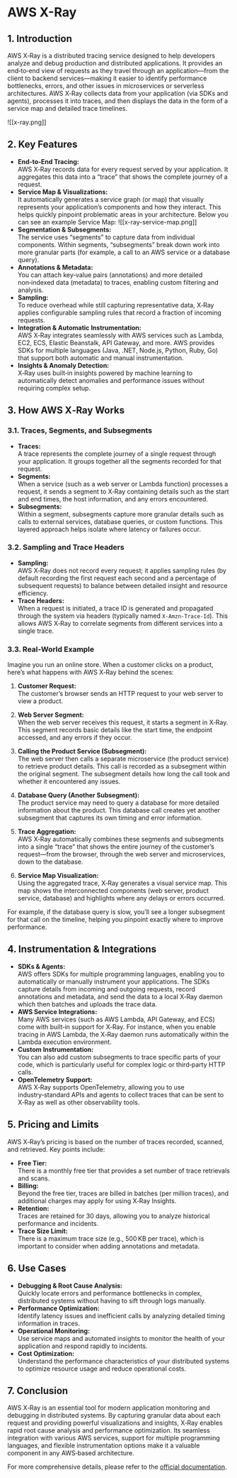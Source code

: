 # AWS X-Ray

## 1. Introduction

AWS X‑Ray is a distributed tracing service designed to help developers analyze and debug production and distributed applications. It provides an end‑to‑end view of requests as they travel through an application—from the client to backend services—making it easier to identify performance bottlenecks, errors, and other issues in microservices or serverless architectures. AWS X‑Ray collects data from your application (via SDKs and agents), processes it into traces, and then displays the data in the form of a service map and detailed trace timelines.

![[x-ray.png]]

## 2. Key Features

- **End‑to‑End Tracing:**  
    AWS X‑Ray records data for every request served by your application. It aggregates this data into a “trace” that shows the complete journey of a request.
- **Service Map & Visualizations:**  
    It automatically generates a service graph (or map) that visually represents your application’s components and how they interact. This helps quickly pinpoint problematic areas in your architecture. Below you can see an example Service Map:
    ![[x-ray-service-map.png]]
- **Segmentation & Subsegments:**  
    The service uses “segments” to capture data from individual components. Within segments, “subsegments” break down work into more granular parts (for example, a call to an AWS service or a database query).
- **Annotations & Metadata:**  
    You can attach key‑value pairs (annotations) and more detailed non‑indexed data (metadata) to traces, enabling custom filtering and analysis.
- **Sampling:**  
    To reduce overhead while still capturing representative data, X‑Ray applies configurable sampling rules that record a fraction of incoming requests.
- **Integration & Automatic Instrumentation:**  
    AWS X‑Ray integrates seamlessly with AWS services such as Lambda, EC2, ECS, Elastic Beanstalk, API Gateway, and more. AWS provides SDKs for multiple languages (Java, .NET, Node.js, Python, Ruby, Go) that support both automatic and manual instrumentation.
- **Insights & Anomaly Detection:**  
    X‑Ray uses built‑in insights powered by machine learning to automatically detect anomalies and performance issues without requiring complex setup.  

## 3. How AWS X‑Ray Works

### 3.1. Traces, Segments, and Subsegments

- **Traces:**  
    A trace represents the complete journey of a single request through your application. It groups together all the segments recorded for that request.
- **Segments:**  
    When a service (such as a web server or Lambda function) processes a request, it sends a segment to X‑Ray containing details such as the start and end times, the host information, and any errors encountered.
- **Subsegments:**  
    Within a segment, subsegments capture more granular details such as calls to external services, database queries, or custom functions. This layered approach helps isolate where latency or failures occur.  
### 3.2. Sampling and Trace Headers

- **Sampling:**  
    AWS X‑Ray does not record every request; it applies sampling rules (by default recording the first request each second and a percentage of subsequent requests) to balance between detailed insight and resource efficiency.
- **Trace Headers:**  
    When a request is initiated, a trace ID is generated and propagated through the system via headers (typically named `X-Amzn-Trace-Id`). This allows AWS X‑Ray to correlate segments from different services into a single trace.  

### 3.3. Real-World Example

Imagine you run an online store. When a customer clicks on a product, here’s what happens with AWS X‑Ray behind the scenes:

1. **Customer Request:**  
    The customer’s browser sends an HTTP request to your web server to view a product.
    
2. **Web Server Segment:**  
    When the web server receives this request, it starts a segment in X‑Ray. This segment records basic details like the start time, the endpoint accessed, and any errors if they occur.
    
3. **Calling the Product Service (Subsegment):**  
    The web server then calls a separate microservice (the product service) to retrieve product details. This call is recorded as a subsegment within the original segment. The subsegment details how long the call took and whether it encountered any issues.
    
4. **Database Query (Another Subsegment):**  
    The product service may need to query a database for more detailed information about the product. This database call creates yet another subsegment that captures its own timing and error information.
    
5. **Trace Aggregation:**  
    AWS X‑Ray automatically combines these segments and subsegments into a single “trace” that shows the entire journey of the customer’s request—from the browser, through the web server and microservices, down to the database.
    
6. **Service Map Visualization:**  
    Using the aggregated trace, X‑Ray generates a visual service map. This map shows the interconnected components (web server, product service, database) and highlights where any delays or errors occurred.
    

For example, if the database query is slow, you’ll see a longer subsegment for that call on the timeline, helping you pinpoint exactly where to improve performance.
## 4. Instrumentation & Integrations

- **SDKs & Agents:**  
    AWS offers SDKs for multiple programming languages, enabling you to automatically or manually instrument your applications. The SDKs capture details from incoming and outgoing requests, record annotations and metadata, and send the data to a local X‑Ray daemon which then batches and uploads the trace data.
- **AWS Service Integrations:**  
    Many AWS services (such as AWS Lambda, API Gateway, and ECS) come with built‑in support for X‑Ray. For instance, when you enable tracing in AWS Lambda, the X‑Ray daemon runs automatically within the Lambda execution environment.
- **Custom Instrumentation:**  
    You can also add custom subsegments to trace specific parts of your code, which is particularly useful for complex logic or third‑party HTTP calls.
- **OpenTelemetry Support:**  
    AWS X‑Ray supports OpenTelemetry, allowing you to use industry‑standard APIs and agents to collect traces that can be sent to X‑Ray as well as other observability tools.  

## 5. Pricing and Limits

AWS X‑Ray’s pricing is based on the number of traces recorded, scanned, and retrieved. Key points include:

- **Free Tier:**  
    There is a monthly free tier that provides a set number of trace retrievals and scans.
- **Billing:**  
    Beyond the free tier, traces are billed in batches (per million traces), and additional charges may apply for using X‑Ray Insights.
- **Retention:**  
    Traces are retained for 30 days, allowing you to analyze historical performance and incidents.
- **Trace Size Limit:**  
    There is a maximum trace size (e.g., 500 KB per trace), which is important to consider when adding annotations and metadata.  

## 6. Use Cases

- **Debugging & Root Cause Analysis:**  
    Quickly locate errors and performance bottlenecks in complex, distributed systems without having to sift through logs manually.
- **Performance Optimization:**  
    Identify latency issues and inefficient calls by analyzing detailed timing information in traces.
- **Operational Monitoring:**  
    Use service maps and automated insights to monitor the health of your application and respond rapidly to incidents.
- **Cost Optimization:**  
    Understand the performance characteristics of your distributed systems to optimize resource usage and reduce operational costs.
## 7. Conclusion

AWS X‑Ray is an essential tool for modern application monitoring and debugging in distributed systems. By capturing granular data about each request and providing powerful visualizations and insights, X‑Ray enables rapid root cause analysis and performance optimization. Its seamless integration with various AWS services, support for multiple programming languages, and flexible instrumentation options make it a valuable component in any AWS‑based architecture.

For more comprehensive details, please refer to the [official documentation](https://docs.aws.amazon.com/xray/latest/devguide/aws-xray.html).

